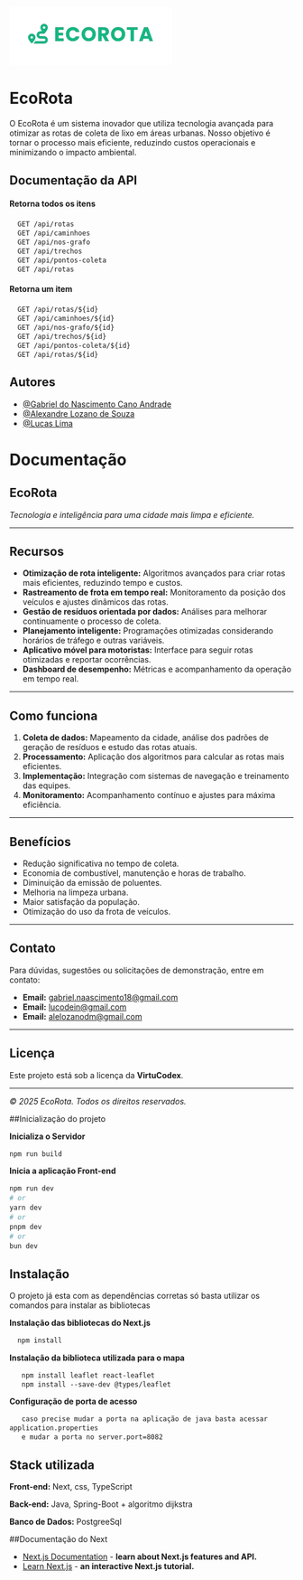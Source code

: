 ![alt text](image-removebg-preview.png)


# EcoRota

O EcoRota é um sistema inovador que utiliza tecnologia avançada para otimizar as rotas de coleta de lixo em áreas urbanas. Nosso objetivo é tornar o processo mais eficiente, reduzindo custos operacionais e minimizando o impacto ambiental.


## Documentação da API

#### Retorna todos os itens

```http
  GET /api/rotas
  GET /api/caminhoes
  GET /api/nos-grafo
  GET /api/trechos
  GET /api/pontos-coleta
  GET /api/rotas
```

#### Retorna um item

```http
  GET /api/rotas/${id}
  GET /api/caminhoes/${id}
  GET /api/nos-grafo/${id}
  GET /api/trechos/${id}
  GET /api/pontos-coleta/${id}
  GET /api/rotas/${id}
```

## Autores

- [@Gabriel do Nascimento Cano Andrade](www.linkedin.com/in/gabriel-nascimento-a5946722a)
- [@Alexandre Lozano de Souza](https://www.linkedin.com/in/alexandre-lozano-de-souza-3367b0268/)
- [@Lucas Lima](https://www.linkedin.com/in/lucas-lima-98943b2b7/)


# Documentação

## EcoRota

*Tecnologia e inteligência para uma cidade mais limpa e eficiente.*

---

## Recursos

- **Otimização de rota inteligente:** Algoritmos avançados para criar rotas mais eficientes, reduzindo tempo e custos.
- **Rastreamento de frota em tempo real:** Monitoramento da posição dos veículos e ajustes dinâmicos das rotas.
- **Gestão de resíduos orientada por dados:** Análises para melhorar continuamente o processo de coleta.
- **Planejamento inteligente:** Programações otimizadas considerando horários de tráfego e outras variáveis.
- **Aplicativo móvel para motoristas:** Interface para seguir rotas otimizadas e reportar ocorrências.
- **Dashboard de desempenho:** Métricas e acompanhamento da operação em tempo real.

---

## Como funciona

1. **Coleta de dados:** Mapeamento da cidade, análise dos padrões de geração de resíduos e estudo das rotas atuais.
2. **Processamento:** Aplicação dos algoritmos para calcular as rotas mais eficientes.
3. **Implementação:** Integração com sistemas de navegação e treinamento das equipes.
4. **Monitoramento:** Acompanhamento contínuo e ajustes para máxima eficiência.

---

## Benefícios

- Redução significativa no tempo de coleta.
- Economia de combustível, manutenção e horas de trabalho.
- Diminuição da emissão de poluentes.
- Melhoria na limpeza urbana.
- Maior satisfação da população.
- Otimização do uso da frota de veículos.

---

## Contato

Para dúvidas, sugestões ou solicitações de demonstração, entre em contato:

- **Email:** gabriel.naascimento18@gmail.com 
- **Email:** lucodein@gmail.com
- **Email:** alelozanodm@gmail.com

---

## Licença

Este projeto está sob a licença da **VirtuCodex**.

---

*© 2025 EcoRota. Todos os direitos reservados.*

##Inicialização do projeto

**Inicializa o Servidor**
```bash
npm run build
```

**Inicia a aplicação Front-end**
```bash
npm run dev
# or
yarn dev
# or
pnpm dev
# or
bun dev
```

## Instalação

O projeto já esta com as dependências corretas só basta utilizar os comandos para instalar as bibliotecas

**Instalação das bibliotecas do Next.js**
```bash
  npm install
```
**Instalação da biblioteca utilizada para o mapa**
```leaflet - Mapa
   npm install leaflet react-leaflet
   npm install --save-dev @types/leaflet
```
**Configuração de porta de acesso**
```Porta
   caso precise mudar a porta na aplicação de java basta acessar application.properties
   e mudar a porta no server.port=8082
```
    
## Stack utilizada

**Front-end:** Next, css, TypeScript

**Back-end:** Java, Spring-Boot + algoritmo dijkstra

**Banco de Dados:** PostgreeSql

##Documentação do Next

- [Next.js Documentation](https://nextjs.org/docs) - **learn about Next.js features and API.**
- [Learn Next.js](https://nextjs.org/learn) - **an interactive Next.js tutorial.**



